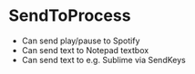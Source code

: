 SendToProcess
=============

 - Can send play/pause to Spotify
 - Can send text to Notepad textbox
 - Can send text to e.g. Sublime via SendKeys
